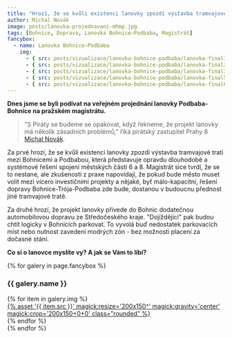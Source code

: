 ```yaml
---
title: "Hrozí, že se kvůli existenci lanovky zpozdí výstavba tramvajové trati mezi Bohnicemi a Podbabou. To nechceme!"
author: Michal Novák
image: posts/lanovka-projednavani-mhmp.jpg
tags: [Bohnice, Doprava, Lanovka Bohnice–Podbaba, Magistrát]
fancybox:
  - name: Lanovka Bohnice–Podbaba
    img:
      - { src: posts/vizualizace/lanovka-bohnice-podbaba/lanovka-final1.jpeg, title: Lanovky z Bohnic do Podbaby má finální podobu. Podívejte se. }
      - { src: posts/vizualizace/lanovka-bohnice-podbaba/lanovka-final2.jpeg, title: Lanovky z Bohnic do Podbaby má finální podobu. Podívejte se. }
      - { src: posts/vizualizace/lanovka-bohnice-podbaba/lanovka-final3.jpeg, title: Lanovky z Bohnic do Podbaby má finální podobu. Podívejte se. }
      - { src: posts/vizualizace/lanovka-bohnice-podbaba/lanovka-final5.jpeg, title: Lanovky z Bohnic do Podbaby má finální podobu. Podívejte se. }
      - { src: posts/vizualizace/lanovka-bohnice-podbaba/lanovka-final6.jpeg, title: Lanovky z Bohnic do Podbaby má finální podobu. Podívejte se. }
---
```


**Dnes jsme se byli podívat na veřejném projednání lanovky Podbaba-Bohnice na pražském magistrátu.**

>"S Piráty se budeme se opakovat, když řekneme, že projekt lanovky má několik zásadních problémů," říká pirátský zastupitel Prahy 8 [Michal Novák](http://praha8.pirati.cz/lide/michal-novak.html).

Za prvé hrozí, že se kvůli existenci lanovky zpozdí výstavba tramvajové trati mezi Bohnicemi a Podbabou, která představuje opravdu dlouhodobé a systémové řešení spojení městských částí 6 a 8. Magistrát sice tvrdí, že se to nestane, ale zkušenosti z praxe napovídají, že pokud bude město muset volit mezi vícero investičními projekty a nějaké, byť málo-kapacitní, řešení dopravy Bohnice-Trója-Podbaba zde bude, dostanou v budoucnu přednost jiné tramvajové tratě.

Za druhé hrozí, že projekt lanovky přivede do Bohnic dodatečnou automobilovou dopravu ze Středočeského kraje. "Dojíždějící" pak budou chtít logicky v Bohnicích parkovat. To vyvolá buď nedostatek parkovacích míst nebo nutnost zavedení modrých zón - bez možnosti placení za dočasné stání.

**Co si o lanovce myslíte vy? A jak se Vám to líbí?**

{% for galery in page.fancybox %}
<div class="mt-4">
  <h3>{{ galery.name }}</h3>
  <div class="grid grid-cols-4 gap-4">
  {% for item in galery.img %}
    <div class="">
      <a data-fancybox="gallery" href="{% asset '{{ item.src }}' @path %}" data-caption="{{ item.title }}">{% asset '{{ item.src }}' magick:resize='200x150^' magick:gravity='center' magick:crop='200x150+0+0' class="rounded" %}</a>
    </div>
  {% endfor %}
  </div>
</div>
{% endfor %}

